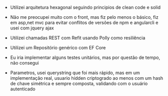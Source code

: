 - Utilizei arquitetura hexagonal seguindo principios de clean code e solid

- Não me preocupei muito com o front, mas fiz pelo menos o básico, fiz em asp,net mvc para evitar conflitos de versões de npm e angularcli 
  e usei com jquery ajax

- Utilizei chamadas REST com Refit usando Polly como resiliência

- Utilizei um Repositório genérico com EF Core

- Eu iria implementar alguns testes unitários, mas por questão de tempo, não consegui

- Parametros, usei querystring que foi mais rápido, mas em um implementação real, usuario
  hidden criptogrado ao menos com um hash de chave simétrica e sempre composta, validando com o usuário autenticado
